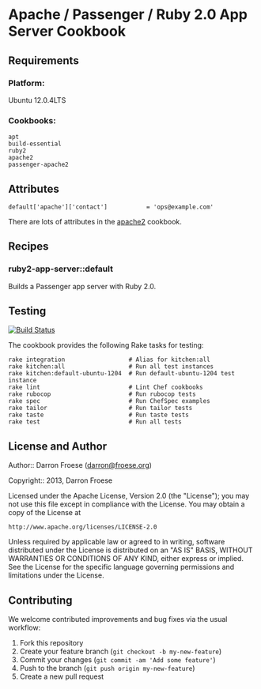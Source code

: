 Apache / Passenger / Ruby 2.0 App Server Cookbook
=================

Requirements
------------

### Platform:

Ubuntu 12.0.4LTS

### Cookbooks:

    apt
    build-essential
    ruby2
    apache2
    passenger-apache2

Attributes
----------

```
default['apache']['contact']           = 'ops@example.com'
```

There are lots of attributes in the [apache2](https://github.com/opscode-cookbooks/apache2) cookbook.

Recipes
-------

### ruby2-app-server::default

Builds a Passenger app server with Ruby 2.0.

Testing
-------

[![Build Status](https://travis-ci.org/darron/ruby2-app-server-cookbook.png?branch=master)](https://travis-ci.org/darron/ruby2-app-server-cookbook)

The cookbook provides the following Rake tasks for testing:

    rake integration                  # Alias for kitchen:all
    rake kitchen:all                  # Run all test instances
    rake kitchen:default-ubuntu-1204  # Run default-ubuntu-1204 test instance
    rake lint                         # Lint Chef cookbooks
    rake rubocop                      # Run rubocop tests
    rake spec                         # Run ChefSpec examples
    rake tailor                       # Run tailor tests
    rake taste                        # Run taste tests
    rake test                         # Run all tests

License and Author
------------------

Author:: Darron Froese (darron@froese.org)

Copyright:: 2013, Darron Froese

Licensed under the Apache License, Version 2.0 (the "License");
you may not use this file except in compliance with the License.
You may obtain a copy of the License at

    http://www.apache.org/licenses/LICENSE-2.0

Unless required by applicable law or agreed to in writing, software
distributed under the License is distributed on an "AS IS" BASIS,
WITHOUT WARRANTIES OR CONDITIONS OF ANY KIND, either express or implied.
See the License for the specific language governing permissions and
limitations under the License.

Contributing
------------

We welcome contributed improvements and bug fixes via the usual workflow:

1. Fork this repository
2. Create your feature branch (`git checkout -b my-new-feature`)
3. Commit your changes (`git commit -am 'Add some feature'`)
4. Push to the branch (`git push origin my-new-feature`)
5. Create a new pull request
